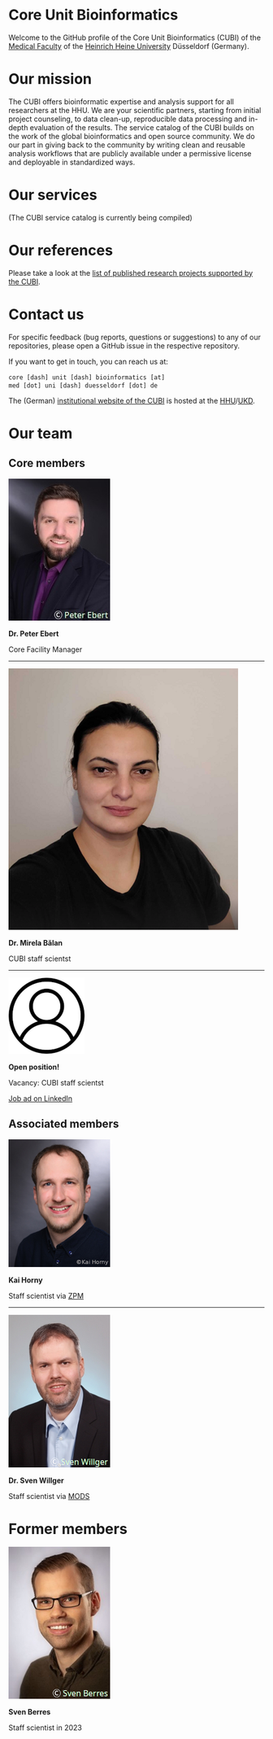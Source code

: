 # Core Unit Bioinformatics

Welcome to the GitHub profile of the Core Unit Bioinformatics (CUBI) of the
[Medical Faculty](https://www.medizin.hhu.de/en/) of the
[Heinrich Heine University](https://www.hhu.de/en/) Düsseldorf (Germany).

# Our mission

The CUBI offers bioinformatic expertise and analysis support for all researchers at the HHU. We are your scientific partners, starting from initial
project counseling, to data clean-up, reproducible data processing and in-depth evaluation of the results. The service catalog of the CUBI builds
on the work of the global bioinformatics and open source community. We do our part in giving back to the community by writing clean and reusable
analysis workflows that are publicly available under a permissive license and deployable in standardized ways.

# Our services

(The CUBI service catalog is currently being compiled)

# Our references

Please take a look at the
[list of published research projects supported by the CUBI](/publications/publications.md).


# Contact us

For specific feedback (bug reports, questions or suggestions) to any of our repositories, please open a GitHub issue in the respective repository.

If you want to get in touch, you can reach us at:

```
core [dash] unit [dash] bioinformatics [at]
med [dot] uni [dash] duesseldorf [dot] de
```

The (German) [institutional website of the CUBI](https://www.uniklinik-duesseldorf.de/patienten-besucher/klinikeninstitutezentren/institut-fuer-medizinische-biometrie-und-bioinformatik/core-unit-bioinformatik)
is hosted at the
[HHU](https://www.hhu.de/en/)/[UKD](https://www.uniklinik-duesseldorf.de).

# Our team

## Core members

![Dr. Peter Ebert](https://github.com/core-unit-bioinformatics/.github/raw/main/img/staff/pebert_cr.jpg)

**Dr. Peter Ebert**

Core Facility Manager

---

![Dr. Mirela Bălan](https://github.com/core-unit-bioinformatics/.github/raw/main/img/staff/mbalan.png)

**Dr. Mirela Bălan**

CUBI staff scientst

---


![Your picture](https://github.com/core-unit-bioinformatics/.github/raw/main/img/icon_abstract.jpg)

**Open position!**

Vacancy: CUBI staff scientst

[Job ad on LinkedIn](https://www.linkedin.com/jobs/view/3674694028)


## Associated members

![Kai Horny](https://github.com/core-unit-bioinformatics/.github/raw/main/img/staff/khorny_cr.jpg)

**Kai Horny**

Staff scientist via [ZPM](https://dnpm.de/de/zentren-des-dnpm/zpm-duesseldorf/)

---

![Dr. Sven Willger](https://github.com/core-unit-bioinformatics/.github/raw/main/img/staff/swillger_cr.jpg)

**Dr. Sven Willger**

Staff scientist via [MODS](https://https://www.mods.hhu.de/en/)


# Former members

![sven_berres](https://github.com/core-unit-bioinformatics/.github/raw/main/img/staff/sberres_cr.jpg)

**Sven Berres**

Staff scientist in 2023
